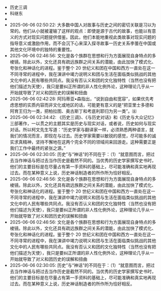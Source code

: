 - 历史三调
- 科继东
- 
- 2025-06-06 02:50:22: 大多数中国人对故事与历史之间的密切关联是习以为常的。他们从小就被灌输了这样的观点：即使是源于古代的故事，也能以有意义的方式对现实问题提供借鉴。因此，他们本能地重视此类故事对现实问题的指导意义或激励作用，而不会沉下心来深入探寻故事一历史关系李曇在中国或其他文化环境中的独特的重要性。
- 2025-06-06 02:46:56: 文化是各个族群在思想和行为方面展现自身特点的多棱镜。除此以外，文化还具有疏远族群之间关系的潜能，由此加快了模式化、夸张化和神话化的进程。鉴于整个 20 世纪义和团在中国和西方一直处在这一不同寻常的进程中，我在演讲中竭力说明义和团与生活在面临类似挑战的其他文化中的人民有哪些共同点。我没有否认义和团的文化独特性（当然也没有把他们描述为天使），我只是要纠正所谓的非人性化例外论，这种理论几乎从一开始就导致了对义和团历史的误解和扭曲
- 2025-06-06 02:42:28: 阿玛蒂亚•森指出，“说到自由和宽容”，如果优先考虑思想的实质内容而非文化或地区的话，可能更有意义的是“把亚里士多德和阿育王归为一类，把柏拉图、奥古斯丁和考底利耶归为另一类”。⑻
- 2025-06-06 02:34:42: 《历史三调》、《与历史对话》和《历史与大众记忆》三部著作，一以贯之的主题其实是历史与现实对话，或者说，历史如何与现实对话。所以柯文先生写道：“历史学家与翻译家一样，必须熟悉两种语言，就我们的情况而言，即现在与过去。历史学家需要以敏锐的感觉，尽可能多的诚实求真精神，坚持不懈地在这两个完全不同的领域间来回游走。这种需要正是我们工作中最终的紧张之源。”
- 2025-06-06 02:30:05: 历史”与“神话”的不同在于：（1）“就意图而言，把过去当作神话与把过去当作历史是截然不同的。当优秀的历史学家撰写史书时，他们的主要目标是在尽量占有第一手资料的基础上，尽可能准确和真实地再现过去。而在某种意义上说，历史神话制造者的所作所为恰好相反。
- 2025-06-06 02:46:56: 文化是各个族群在思想和行为方面展现自身特点的多棱镜。除此以外，文化还具有疏远族群之间关系的潜能，由此加快了模式化、夸张化和神话化的进程。鉴于整个 20 世纪义和团在中国和西方一直处在这一不同寻常的进程中，我在演讲中竭力说明义和团与生活在面临类似挑战的其他文化中的人民有哪些共同点。我没有否认义和团的文化独特性（当然也没有把他们描述为天使），我只是要纠正所谓的非人性化例外论，这种理论几乎从一开始就导致了对义和团历史的误解和扭曲
- 2025-06-06 02:46:56: 文化是各个族群在思想和行为方面展现自身特点的多棱镜。除此以外，文化还具有疏远族群之间关系的潜能，由此加快了模式化、夸张化和神话化的进程。鉴于整个 20 世纪义和团在中国和西方一直处在这一不同寻常的进程中，我在演讲中竭力说明义和团与生活在面临类似挑战的其他文化中的人民有哪些共同点。我没有否认义和团的文化独特性（当然也没有把他们描述为天使），我只是要纠正所谓的非人性化例外论，这种理论几乎从一开始就导致了对义和团历史的误解和扭曲
- 2025-06-06 02:30:05: 历史”与“神话”的不同在于：（1）“就意图而言，把过去当作神话与把过去当作历史是截然不同的。当优秀的历史学家撰写史书时，他们的主要目标是在尽量占有第一手资料的基础上，尽可能准确和真实地再现过去。而在某种意义上说，历史神话制造者的所作所为恰好相反。
